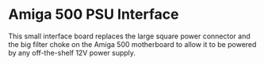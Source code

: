 Amiga 500 PSU Interface
=======================

This small interface board replaces the
large square power connector and the big
filter choke on the Amiga 500 motherboard
to allow it to be powered by any off-the-shelf
12V power supply.
